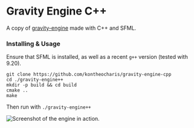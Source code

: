 # Gravity Engine C++

A copy of [gravity-engine](https://github.com/kontheocharis/gravity-engine) made with C++ and SFML.

### Installing & Usage

Ensure that SFML is installed, as well as a recent `g++` version (tested with 9.20).

```
git clone https://github.com/kontheocharis/gravity-engine-cpp
cd ./gravity-engine++
mkdir -p build && cd build
cmake ..
make
```

Then run with `./gravity-engine++`

![Screenshot of the engine in action.](./img/screenshot.png "Screenshot of the engine in action.")
